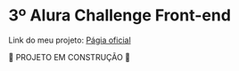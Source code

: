 # 3º Alura Challenge Front-end

Link do meu projeto: [Págia oficial ](https://github.com/facebook/create-react-app)

🚧 PROJETO EM CONSTRUÇÃO 🚧
